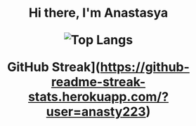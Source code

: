 <h1 align="center">Hi there, I'm Anastasya 

  ![Top Langs](https://github-readme-stats.vercel.app/api/top-langs/?username=anasty223&layout=compact)


GitHub Streak](https://github-readme-streak-stats.herokuapp.com/?user=anasty223)
